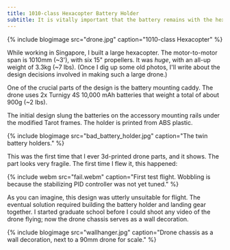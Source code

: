 ```yaml
---
title: 1010-class Hexacopter Battery Holder
subtitle: It is vitally important that the battery remains with the hexacopter during the flight.
---
```


{% include blogimage src="drone.jpg" caption="1010-class Hexacopter" %}

While working in Singapore, I built a large hexacopter. The motor-to-motor span is 1010mm (~3'), with six 15" propellers. It was _huge_, with an all-up weight of 3.3kg (~7 lbs). (Once I dig up some old photos, I'll write about the design decisions involved in making such a large drone.)

One of the crucial parts of the design is the battery mounting caddy. The drone uses 2x Turnigy 4S 10,000 mAh batteries that weight a total of about 900g (~2 lbs).

The initial design slung the batteries on the accessory mounting rails under the modified Tarot frames. The holder is printed from ABS plastic.

{% include blogimage src="bad_battery_holder.jpg" caption="The twin battery holders." %}

This was the first time that I ever 3d-printed drone parts, and it shows. The part looks very fragile. The first time I flew it, this happened:

{% include webm src="fail.webm" caption="First test flight. Wobbling is because the stabilizing PID controller was not yet tuned." %}

As you can imagine, this design was utterly unsuitable for flight. The eventual solution required building the battery holder and landing gear together. I started graduate school before I could shoot any video of the drone flying; now the drone chassis serves as a wall decoration.

{% include blogimage src="wallhanger.jpg" caption="Drone chassis as a wall decoration, next to a 90mm drone for scale." %}
